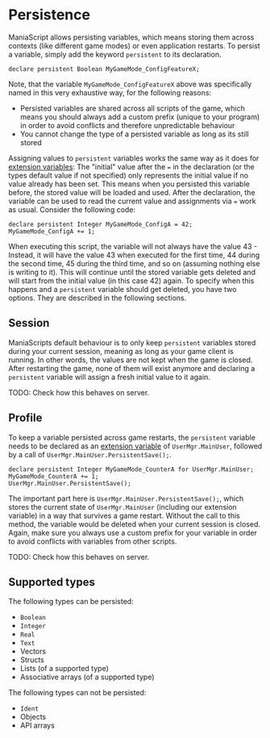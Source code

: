# Persistence

ManiaScript allows persisting variables, which means storing them across contexts (like different game modes) or even application restarts. To persist a variable, simply add the keyword `persistent` to its declaration.

```ManiaScript
declare persistent Boolean MyGameMode_ConfigFeatureX;
```

Note, that the variable `MyGameMode_ConfigFeatureX` above was specifically named in this very exhaustive way, for the following reasons:
- Persisted variables are shared across all scripts of the game, which means you should always add a custom prefix (unique to your program) in order to avoid conflicts and therefore unpredictable behaviour
- You cannot change the type of a persisted variable as long as its still stored

Assigning values to `persistent` variables works the same way as it does for [extension variables](/advanced/extension_variables.html): The "initial" value after the `=` in the declaration (or the types default value if not specified) only represents the initial value if no value already has been set. This means when you persisted this variable before, the stored value will be loaded and used. After the declaration, the variable can be used to read the current value and assignments via `=` work as usual. Consider the following code:

```ManiaScript
declare persistent Integer MyGameMode_ConfigA = 42;
MyGameMode_ConfigA += 1;
```

When executing this script, the variable will not always have the value 43 - Instead, it will have the value 43 when executed for the first time, 44 during the second time, 45 during the third time, and so on (assuming nothing else is writing to it). This will continue until the stored variable gets deleted and will start from the initial value (in this case 42) again. To specify when this happens and a `persistent` variable should get deleted, you have two options. They are described in the following sections.

## Session
ManiaScripts default behaviour is to only keep `persistent` variables stored during your current session, meaning as long as your game client is running. In other words, the values are not kept when the game is closed. After restarting the game, none of them will exist anymore and declaring a `persistent` variable will assign a fresh initial value to it again.

TODO: Check how this behaves on server.

## Profile
To keep a variable persisted across game restarts, the `persistent` variable needs to be declared as an [extension variable](/advanced/extension_variables.html) of `UserMgr.MainUser`, followed by a call of `UserMgr.MainUser.PersistentSave();`.

```ManiaScript
declare persistent Integer MyGameMode_CounterA for UserMgr.MainUser;
MyGameMode_CounterA += 1;
UserMgr.MainUser.PersistentSave();
```

The important part here is `UserMgr.MainUser.PersistentSave();`, which stores the current state of `UserMgr.MainUser` (including our extension variable) in a way that survives a game restart. Without the call to this method, the variable would be deleted when your current session is closed. Again, make sure you always use a custom prefix for your variable in order to avoid conflicts with variables from other scripts.

TODO: Check how this behaves on server.

## Supported types
The following types can be persisted:
- `Boolean`
- `Integer`
- `Real`
- `Text`
- Vectors
- Structs
- Lists (of a supported type)
- Associative arrays (of a supported type)

The following types can not be persisted:
- `Ident`
- Objects
- API arrays
